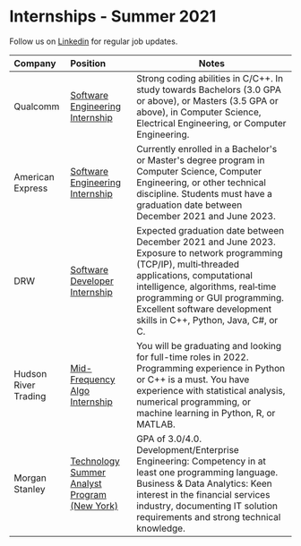 # Internships - Summer 2021
Follow us on [Linkedin](https://www.linkedin.com/company/hiring20) for regular job updates.

|               Company              |            Position              |                 Notes                                |
|:-----------------------------------|:---------------------------------|------------------------------------------------------|
|Qualcomm|[Software Engineering Internship](https://jobs.qualcomm.com/public/jobDetails.xhtml?requisitionId=1982304)|Strong coding abilities in C/C++. In study towards Bachelors (3.0 GPA or above), or Masters (3.5 GPA or above), in Computer Science, Electrical Engineering, or Computer Engineering.|
|American Express|[Software Engineering Internship](https://jobs.americanexpress.com/jobs/20001627)|Currently enrolled in a Bachelor's or Master's degree program in Computer Science, Computer Engineering, or other technical discipline. Students must have a graduation date between December 2021 and June 2023.|
|DRW|[Software Developer Internship](https://boards.greenhouse.io/drweng/jobs/2194392)|Expected graduation date between December 2021 and June 2023. Exposure to network programming (TCP/IP), multi‐threaded applications, computational intelligence, algorithms, real‐time programming or GUI programming. Excellent software development skills in C++, Python, Java, C#, or C.|
|Hudson River Trading|[Mid-Frequency Algo Internship](https://www.hudsonrivertrading.com/careers/job/?gh_jid=2160228)|You will be graduating and looking for full-time roles in 2022. Programming experience in Python or C++ is a must. You have experience with statistical analysis, numerical programming, or machine learning in Python, R, or MATLAB.|
|Morgan Stanley|[Technology Summer Analyst Program (New York)](https://morganstanley.tal.net/vx/lang-en-GB/mobile-0/brand-2/user-2429102/xf-3786f0ce9359/candidate/so/pm/1/pl/1/opp/9768-2021-Technology-Summer-Analyst-Program-New-York/en-GB)|GPA of 3.0/4.0. Development/Enterprise Engineering: Competency in at least one programming language. Business & Data Analytics: Keen interest in the financial services industry, documenting IT solution requirements and strong technical knowledge.|
